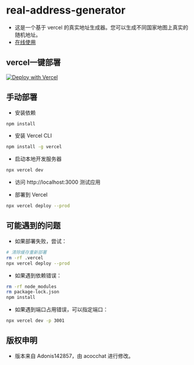 # real-address-generator

- 这是一个基于 vercel 的真实地址生成器。您可以生成不同国家地图上真实的随机地址。
- [在线使用](https://real-address-generator-mu.vercel.app)

## vercel一键部署
[![Deploy with Vercel](https://vercel.com/button)](https://vercel.com/import/project?template=https://github.com/acocchat/real-address-generator)


## 手动部署
- 安装依赖
```bash
npm install
```
- 安装 Vercel CLI
```bash
npm install -g vercel
```
- 启动本地开发服务器
```bash
npx vercel dev
```
- 访问 http://localhost:3000 测试应用

- 部署到 Vercel
```bash
npx vercel deploy --prod
```

## 可能遇到的问题
- 如果部署失败，尝试：
```bash
# 清除缓存重新部署
rm -rf .vercel
npx vercel deploy --prod
```

- 如果遇到依赖错误：
```bash
rm -rf node_modules
rm package-lock.json
npm install
```
- 如果遇到端口占用错误，可以指定端口：
```bash
npx vercel dev -p 3001
```

## 版权申明
- 版本来自 Adonis142857，由 acocchat 进行修改。
